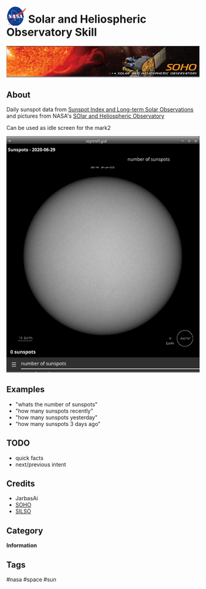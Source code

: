 # <img src='./icon.png' width='50' height='50' style='vertical-align:bottom'/> Solar and Heliospheric Observatory Skill
![](./logo.jpg)

## About

Daily sunspot data from [Sunspot Index and Long-term Solar Observations](http://sidc.be/silso/home) and pictures from NASA's [SOlar and Heliospheric Observatory](https://sohowww.nascom.nasa.gov/sunspots/)
  
Can be used as idle screen for the mark2

![](gui.png)

## Examples
* "whats the number of sunspots"
* "how many sunspots recently"
* "how many sunspots yesterday"
* "how many sunspots 3 days ago"

## TODO
- quick facts
- next/previous intent

## Credits
- JarbasAi
- [SOHO](https://sohowww.nascom.nasa.gov/sunspots/)
- [SILSO](http://sidc.be/silso/home)

## Category
**Information**

## Tags
#nasa #space #sun
